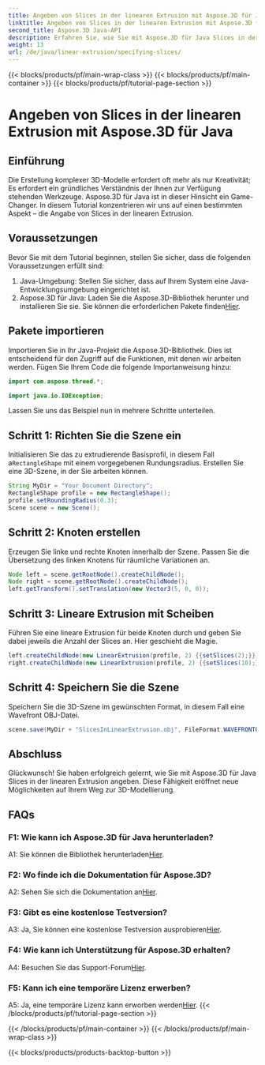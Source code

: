 ```yaml
---
title: Angeben von Slices in der linearen Extrusion mit Aspose.3D für Java
linktitle: Angeben von Slices in der linearen Extrusion mit Aspose.3D für Java
second_title: Aspose.3D Java-API
description: Erfahren Sie, wie Sie mit Aspose.3D für Java Slices in der linearen Extrusion angeben. Verbessern Sie Ihre 3D-Modellierungsfähigkeiten mit dieser Schritt-für-Schritt-Anleitung.
weight: 13
url: /de/java/linear-extrusion/specifying-slices/
---
```


{{< blocks/products/pf/main-wrap-class >}}
{{< blocks/products/pf/main-container >}}
{{< blocks/products/pf/tutorial-page-section >}}

# Angeben von Slices in der linearen Extrusion mit Aspose.3D für Java

## Einführung

Die Erstellung komplexer 3D-Modelle erfordert oft mehr als nur Kreativität; Es erfordert ein gründliches Verständnis der Ihnen zur Verfügung stehenden Werkzeuge. Aspose.3D für Java ist in dieser Hinsicht ein Game-Changer. In diesem Tutorial konzentrieren wir uns auf einen bestimmten Aspekt – die Angabe von Slices in der linearen Extrusion.

## Voraussetzungen

Bevor Sie mit dem Tutorial beginnen, stellen Sie sicher, dass die folgenden Voraussetzungen erfüllt sind:

1. Java-Umgebung: Stellen Sie sicher, dass auf Ihrem System eine Java-Entwicklungsumgebung eingerichtet ist.
2.  Aspose.3D für Java: Laden Sie die Aspose.3D-Bibliothek herunter und installieren Sie sie. Sie können die erforderlichen Pakete finden[Hier](https://releases.aspose.com/3d/java/).

## Pakete importieren

Importieren Sie in Ihr Java-Projekt die Aspose.3D-Bibliothek. Dies ist entscheidend für den Zugriff auf die Funktionen, mit denen wir arbeiten werden. Fügen Sie Ihrem Code die folgende Importanweisung hinzu:

```java
import com.aspose.threed.*;

import java.io.IOException;
```

Lassen Sie uns das Beispiel nun in mehrere Schritte unterteilen.

## Schritt 1: Richten Sie die Szene ein

Initialisieren Sie das zu extrudierende Basisprofil, in diesem Fall a`RectangleShape` mit einem vorgegebenen Rundungsradius. Erstellen Sie eine 3D-Szene, in der Sie arbeiten können.

```java
String MyDir = "Your Document Directory";
RectangleShape profile = new RectangleShape();
profile.setRoundingRadius(0.3);
Scene scene = new Scene();
```

## Schritt 2: Knoten erstellen

Erzeugen Sie linke und rechte Knoten innerhalb der Szene. Passen Sie die Übersetzung des linken Knotens für räumliche Variationen an.

```java
Node left = scene.getRootNode().createChildNode();
Node right = scene.getRootNode().createChildNode();
left.getTransform().setTranslation(new Vector3(5, 0, 0));
```

## Schritt 3: Lineare Extrusion mit Scheiben

Führen Sie eine lineare Extrusion für beide Knoten durch und geben Sie dabei jeweils die Anzahl der Slices an. Hier geschieht die Magie.

```java
left.createChildNode(new LinearExtrusion(profile, 2) {{setSlices(2);}});
right.createChildNode(new LinearExtrusion(profile, 2) {{setSlices(10);}});
```

## Schritt 4: Speichern Sie die Szene

Speichern Sie die 3D-Szene im gewünschten Format, in diesem Fall eine Wavefront OBJ-Datei.

```java
scene.save(MyDir + "SlicesInLinearExtrusion.obj", FileFormat.WAVEFRONTOBJ);
```

## Abschluss

Glückwunsch! Sie haben erfolgreich gelernt, wie Sie mit Aspose.3D für Java Slices in der linearen Extrusion angeben. Diese Fähigkeit eröffnet neue Möglichkeiten auf Ihrem Weg zur 3D-Modellierung.

## FAQs

### F1: Wie kann ich Aspose.3D für Java herunterladen?

 A1: Sie können die Bibliothek herunterladen[Hier](https://releases.aspose.com/3d/java/).

### F2: Wo finde ich die Dokumentation für Aspose.3D?

 A2: Sehen Sie sich die Dokumentation an[Hier](https://reference.aspose.com/3d/java/).

### F3: Gibt es eine kostenlose Testversion?

 A3: Ja, Sie können eine kostenlose Testversion ausprobieren[Hier](https://releases.aspose.com/).

### F4: Wie kann ich Unterstützung für Aspose.3D erhalten?

 A4: Besuchen Sie das Support-Forum[Hier](https://forum.aspose.com/c/3d/18).

### F5: Kann ich eine temporäre Lizenz erwerben?

 A5: Ja, eine temporäre Lizenz kann erworben werden[Hier](https://purchase.aspose.com/temporary-license/).
{{< /blocks/products/pf/tutorial-page-section >}}

{{< /blocks/products/pf/main-container >}}
{{< /blocks/products/pf/main-wrap-class >}}

{{< blocks/products/products-backtop-button >}}
